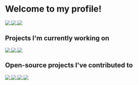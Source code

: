 # Welcome to my profile!

<a href="https://github.com/anuraghazra/github-readme-stats">
  <img align="center" src="https://github-readme-stats-rickyc0626.vercel.app/api?username=rickyc0626&show_icons=true&theme=dark&hide_border=true" />
</a>
<a href="https://git.io/streak-stats">
  <img align="center" src="https://github-readme-streak-stats.herokuapp.com?user=RickyC0626&theme=dark&hide_border=true&date_format=M%20j%5B%2C%20Y%5D" />
</a>
<a href="https://github.com/anuraghazra/github-readme-stats">
  <img align="center" src="https://github-readme-stats-rickyc0626.vercel.app/api/top-langs/?username=rickyc0626&layout=compact&theme=dark&hide_border=true&langs_count=10&hide=html,jupyter%20notebook,css" />
</a>

## Projects I'm currently working on

<a href="https://github.com/rickyc0626/neo-dashboard">
  <img align="center" src="https://github-readme-stats-rickyc0626.vercel.app/api/pin?username=rickyc0626&repo=neo-dashboard&theme=dark&border_color=333333" />
</a>
<a href="https://github.com/rickyc0626/skwash">
  <img align="center" src="https://github-readme-stats-rickyc0626.vercel.app/api/pin?username=rickyc0626&repo=skwash&theme=dark&border_color=333333" />
</a>
  <img align="center" src="https://github-readme-stats-rickyc0626.vercel.app/api/pin?username=rickyc0626&repo=vibrainium&theme=dark&border_color=333333" />
</a>

## Open-source projects I've contributed to

<a href="https://github.com/discourse/discourse">
  <img align="center" src="https://github-readme-stats-rickyc0626.vercel.app/api/pin?username=discourse&repo=discourse&theme=dark&border_color=333333" />
</a>
<a href="https://github.com/discourse/discourse-data-explorer">
  <img align="center" src="https://github-readme-stats-rickyc0626.vercel.app/api/pin?username=discourse&repo=discourse-data-explorer&theme=dark&border_color=333333" />
</a>
<a href="https://github.com/manimcommunity/manim">
  <img align="center" src="https://github-readme-stats-rickyc0626.vercel.app/api/pin?username=manimcommunity&repo=manim&theme=dark&border_color=333333" />
</a>
<a href="https://github.com/questdb/questdb">
  <img align="center" src="https://github-readme-stats-rickyc0626.vercel.app/api/pin?username=questdb&repo=questdb&theme=dark&border_color=333333" />
</a>
